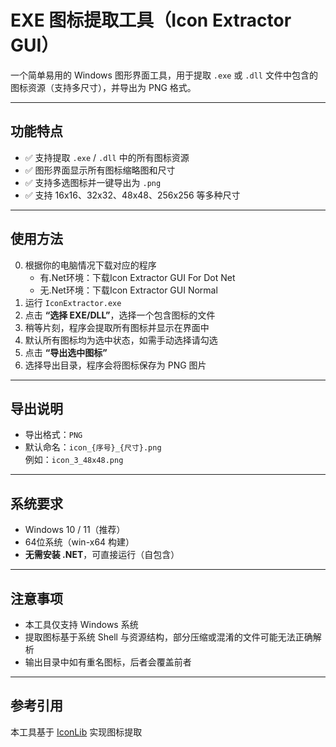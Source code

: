 # EXE 图标提取工具（Icon Extractor GUI）

一个简单易用的 Windows 图形界面工具，用于提取 `.exe` 或 `.dll` 文件中包含的图标资源（支持多尺寸），并导出为 PNG 格式。

---

## 功能特点

- ✅ 支持提取 `.exe` / `.dll` 中的所有图标资源
- ✅ 图形界面显示所有图标缩略图和尺寸
- ✅ 支持多选图标并一键导出为 `.png`
- ✅ 支持 16x16、32x32、48x48、256x256 等多种尺寸

---

## 使用方法

0. 根据你的电脑情况下载对应的程序
   - 有.Net环境：下载Icon Extractor GUI For Dot Net
   - 无.Net环境：下载Icon Extractor GUI Normal
1. 运行 `IconExtractor.exe`
2. 点击 **“选择 EXE/DLL”**，选择一个包含图标的文件
3. 稍等片刻，程序会提取所有图标并显示在界面中
4. 默认所有图标均为选中状态，如需手动选择请勾选
5. 点击 **“导出选中图标”**
6. 选择导出目录，程序会将图标保存为 PNG 图片

---

## 导出说明

- 导出格式：`PNG`
- 默认命名：`icon_{序号}_{尺寸}.png`  
  例如：`icon_3_48x48.png`

---

## 系统要求

- Windows 10 / 11（推荐）
- 64位系统（win-x64 构建）
- **无需安装 .NET**，可直接运行（自包含）

---

## 注意事项

- 本工具仅支持 Windows 系统
- 提取图标基于系统 Shell 与资源结构，部分压缩或混淆的文件可能无法正确解析
- 输出目录中如有重名图标，后者会覆盖前者

---

## 参考引用

本工具基于 [IconLib](https://github.com/pierresprim/IconLib) 实现图标提取

